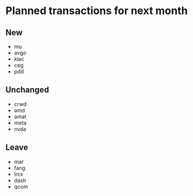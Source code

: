 # Planned transactions for next month

## New
+ mu
+ avgo
+ klac
+ ceg
+ pdd
## Unchanged
* crwd
* amd
* amat
* meta
* nvda
## Leave
- mar
- fang
- lrcx
- dash
- qcom